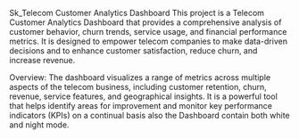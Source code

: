 Sk_Telecom Customer Analytics Dashboard
This project is a Telecom Customer Analytics Dashboard that provides a comprehensive analysis of customer behavior, churn trends, service usage, and financial performance metrics. It is designed to empower telecom companies to make data-driven decisions and to enhance customer satisfaction, reduce churn, and increase revenue.

Overview:
The dashboard visualizes a range of metrics across multiple aspects of the telecom business, including customer retention, churn, revenue, service features, and geographical insights. It is a powerful tool that helps identify areas for improvement and monitor key performance indicators (KPIs) on a continual basis also the Dashboard contain both white and night mode.

